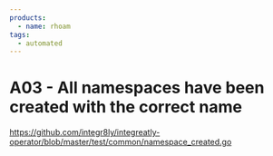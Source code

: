 ```yaml
---
products:
  - name: rhoam
tags:
  - automated
---
```


# A03 - All namespaces have been created with the correct name

https://github.com/integr8ly/integreatly-operator/blob/master/test/common/namespace_created.go
